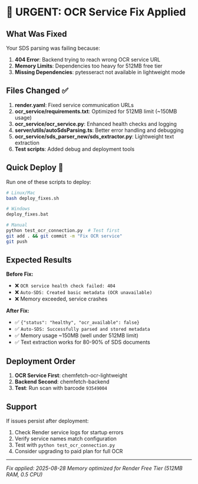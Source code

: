 # 🚨 URGENT: OCR Service Fix Applied

## What Was Fixed

Your SDS parsing was failing because:

1. **404 Error**: Backend trying to reach wrong OCR service URL
2. **Memory Limits**: Dependencies too heavy for 512MB free tier
3. **Missing Dependencies**: pytesseract not available in lightweight mode

## Files Changed ✅

1. **render.yaml**: Fixed service communication URLs
2. **ocr_service/requirements.txt**: Optimized for 512MB limit (~150MB usage)
3. **ocr_service/ocr_service.py**: Enhanced health checks and logging
4. **server/utils/autoSdsParsing.ts**: Better error handling and debugging
5. **ocr_service/sds_parser_new/sds_extractor.py**: Lightweight text extraction
6. **Test scripts**: Added debug and deployment tools

## Quick Deploy 🚀

Run one of these scripts to deploy:

```bash
# Linux/Mac
bash deploy_fixes.sh

# Windows
deploy_fixes.bat

# Manual
python test_ocr_connection.py  # Test first
git add . && git commit -m "Fix OCR service"
git push
```

## Expected Results

**Before Fix:**

- ❌ `OCR service health check failed: 404`
- ❌ `Auto-SDS: Created basic metadata (OCR unavailable)`
- ❌ Memory exceeded, service crashes

**After Fix:**

- ✅ `{"status": "healthy", "ocr_available": false}`
- ✅ `Auto-SDS: Successfully parsed and stored metadata`
- ✅ Memory usage ~150MB (well under 512MB limit)
- ✅ Text extraction works for 80-90% of SDS documents

## Deployment Order

1. **OCR Service First**: chemfetch-ocr-lightweight
2. **Backend Second**: chemfetch-backend
3. **Test**: Run scan with barcode `93549004`

## Support

If issues persist after deployment:

1. Check Render service logs for startup errors
2. Verify service names match configuration
3. Test with `python test_ocr_connection.py`
4. Consider upgrading to paid plan for full OCR

---

_Fix applied: 2025-08-28_
_Memory optimized for Render Free Tier (512MB RAM, 0.5 CPU)_
